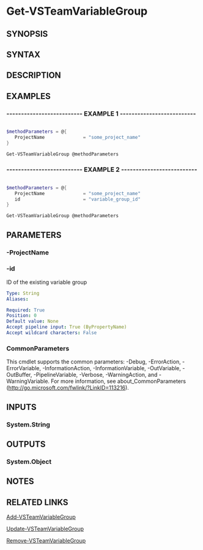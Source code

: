 <!-- #include "./common/header.md" -->

# Get-VSTeamVariableGroup

## SYNOPSIS

<!-- #include "./synopsis/Get-VSTeamVariableGroup.md" -->

## SYNTAX

## DESCRIPTION

<!-- #include "./synopsis/Get-VSTeamVariableGroup.md" -->

## EXAMPLES

### -------------------------- EXAMPLE 1 --------------------------

```powershell

$methodParameters = @{
   ProjectName              = "some_project_name"
}

Get-VSTeamVariableGroup @methodParameters
```

### -------------------------- EXAMPLE 2 --------------------------

```powershell

$methodParameters = @{
   ProjectName              = "some_project_name"
   id                       = "variable_group_id"
}

Get-VSTeamVariableGroup @methodParameters
```

## PARAMETERS

### -ProjectName

<!-- #include "./params/projectName.md" -->

### -id

ID of the existing variable group

```yaml
Type: String
Aliases:

Required: True
Position: 0
Default value: None
Accept pipeline input: True (ByPropertyName)
Accept wildcard characters: False
```

### CommonParameters

This cmdlet supports the common parameters: -Debug, -ErrorAction, -ErrorVariable, -InformationAction, -InformationVariable, -OutVariable, -OutBuffer, -PipelineVariable, -Verbose, -WarningAction, and -WarningVariable.
For more information, see about_CommonParameters (http://go.microsoft.com/fwlink/?LinkID=113216).

## INPUTS

### System.String

## OUTPUTS

### System.Object

## NOTES

## RELATED LINKS

[Add-VSTeamVariableGroup](Add-VSTeamVariableGroup.md)

[Update-VSTeamVariableGroup](Update-VSTeamVariableGroup.md)

[Remove-VSTeamVariableGroup](Remove-VSTeamVariableGroup.md)
